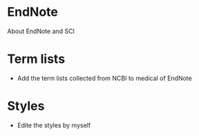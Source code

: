 # EndNote
 About EndNote and SCI
# Term lists
* Add the term lists collected from NCBI to medical of EndNote
# Styles
* Edite the styles by myself